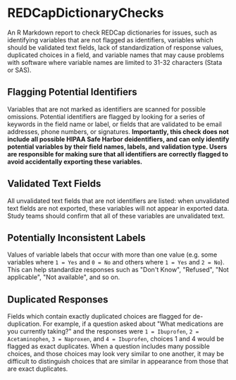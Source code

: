 # REDCapDictionaryChecks
An R Markdown report to check REDCap dictionaries for issues, such as identifying variables that are not flagged as identifiers, variables which should be validated text fields, lack of standardization of response values, duplicated choices in a field, and variable names that may cause problems with software where variable names are limited to 31-32 characters (Stata or SAS).

## Flagging Potential Identifiers
Variables that are not marked as identifiers are scanned for possible omissions. Potential identifiers are flagged by looking for a series of keywords in the field name or label, or fields that are validated to be email addresses, phone numbers, or signatures. **Importantly, this check does not include all possible HIPAA Safe Harbor deidentifiers, and can only identify potential variables by their field names, labels, and validation type. Users are responsible for making sure that all identifiers are correctly flagged to avoid accidentally exporting these variables.**

## Validated Text Fields
All unvalidated text fields that are not identifiers are listed: when unvalidated text fields are not exported, these variables will not appear in exported data. Study teams should confirm that all of these variables are unvalidated text.

## Potentially Inconsistent Labels
Values of variable labels that occur with more than one value (e.g. some variables where `1 = Yes` and `0 = No` and others where `1 = Yes` and `2 = No`). This can help standardize responses such as "Don't Know", "Refused", "Not applicable", "Not available", and so on.

## Duplicated Responses
Fields which contain exactly duplicated choices are flagged for de-duplication. For example, if a question asked about "What medications are you currently taking?" and the responses were `1 = Ibuprofen`, `2 = Acetaminophen`, `3 = Naproxen`, and `4 = Ibuprofen`, choices 1 and 4 would be flagged as exact duplicates. When a question includes many possible choices, and those choices may look very similar to one another, it may be difficult to distinguish choices that are similar in appearance from those that are exact duplicates.
